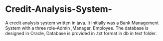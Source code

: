 # Credit-Analysis-System-
A credit analysis system written in java. It initially was a Bank Management System with a three role-Admin ,Manager, Employee. The database is designed in Oracle, Database is provided in .txt format in db in text folder. 
